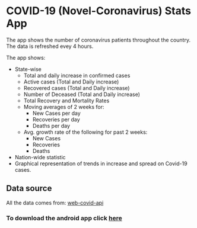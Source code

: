 # COVID-19 (Novel-Coronavirus) Stats App
The app shows the number of coronavirus patients throughout the country. The data is refreshed evey 4 hours.

The app shows:
* State-wise
  * Total and daily increase in confirmed cases 
  * Active cases (Total and Daily increase)
  * Recovered cases (Total and Daily increase)
  * Number of Deceased (Total and Daily increase)
  * Total Recovery and Mortality Rates
  * Moving averages of 2 weeks for:
    * New Cases per day
    * Recoveries per day
    * Deaths per day
  * Avg. growth rate of the following for past 2 weeks:
    * New Cases
    * Recoveries
    * Deaths
* Nation-wide statistic
* Graphical representation of trends in increase and spread on Covid-19 cases.


## Data source

All the data comes from: [web-covid-api](https://covidstat.info/graphql)

### To download the android app click [here](https://github.com/Abhishek1103/covid-19-stat-app/releases/latest/download/app-release.apk)
